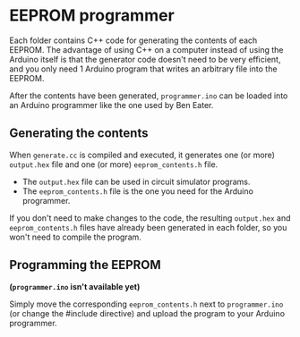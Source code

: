 # EEPROM programmer

Each folder contains C++ code for generating the contents of each EEPROM. The advantage of using C++ on a computer instead of using the Arduino itself is that the generator code doesn't need to be very efficient, and you only need 1 Arduino program that writes an arbitrary file into the EEPROM.

After the contents have been generated, `programmer.ino` can be loaded into an Arduino programmer like the one used by Ben Eater.

## Generating the contents
When `generate.cc` is compiled and executed, it generates one (or more) `output.hex` file and one (or more) `eeprom_contents.h` file.
- The `output.hex` file can be used in circuit simulator programs.
- The `eeprom_contents.h` file is the one you need for the Arduino programmer.

If you don't need to make changes to the code, the resulting `output.hex` and `eeprom_contents.h` files have already been generated in each folder, so you won't need to compile the program.

## Programming the EEPROM

**(`programmer.ino` isn't available yet)**

Simply move the corresponding `eeprom_contents.h` next to `programmer.ino` (or change the #include directive) and upload the program to your Arduino programmer.